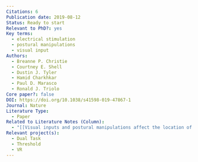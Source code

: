 ```yaml
---
Citations: 6
Publication date: 2019-08-12
Status: Ready to start
Relevant to PhD?: yes
Key terms:
  - electrical stimulation
  - postural manipulations
  - visual input
Authors:
  - Breanne P. Christie
  - Courtney E. Shell
  - Dustin J. Tyler
  - Hamid Charkhkar
  - Paul D. Marasco
  - Ronald J. Triolo
Core paper?: false
DOI: https://doi.org/10.1038/s41598-019-47867-1
Journal: Nature
Literature Type:
  - Paper
Related to Literature Notes (Column):
  - "[[Visual inputs and postural manipulations affect the location of somatosensory percepts elicited by electrical stimulation 2]]"
Relevant project(s):
  - Dual Task
  - Threshold
  - VR
---
```

